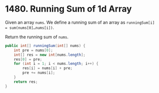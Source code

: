 # 1480. Running Sum of 1d Array
Given an array ``nums``. We define a running sum of an array as ``runningSum[i] = sum(nums[0]…nums[i])``.

Return the running sum of ``nums``.

```java
public int[] runningSum(int[] nums) {
    int pre = nums[0];
    int[] res = new int[nums.length];
    res[0] = pre;
    for (int i = 1; i < nums.length; i++) {
        res[i] = nums[i] + pre;
        pre += nums[i];
    }
    return res;
}
```